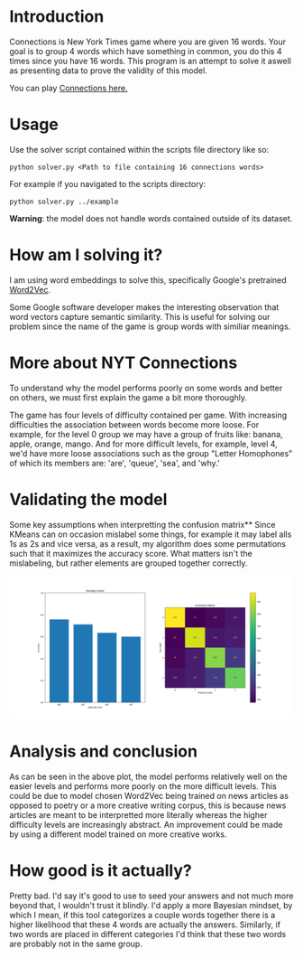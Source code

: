 # Introduction

Connections is New York Times game where you are given 16 words.  Your goal is to group 4 words which have something in common, you do this 4 times since you have 16 words.  This program is an attempt to solve it aswell as presenting data to prove the validity of this model.

You can play [Connections here.](https://www.nytimes.com/games/connections)

# Usage
Use the solver script contained within the scripts file directory like so:

    python solver.py <Path to file containing 16 connections words> 

For example if you navigated to the scripts directory:

    python solver.py ../example

**Warning**: the model does not handle words contained outside of its dataset.

# How am I solving it?

I am using word embeddings to solve this, specifically Google's pretrained [Word2Vec](https://code.google.com/archive/p/word2vec/).

Some Google software developer makes the interesting observation that word vectors capture semantic similarity.  This is useful for solving our problem since the name of the game is group words with similiar meanings.


# More about NYT Connections

To understand why the model performs poorly on some words and better on others, we must first explain the game a bit more thoroughly.

The game has four levels of difficulty contained per game.  With increasing difficulties the association between words become more loose.  For example, for the level 0 group we may have a group of fruits like: banana, apple, orange, mango.  And for more difficult levels, for example, level 4, we'd have more loose associations such as the group "Letter Homophones" of which its members are: 'are', 'queue', 'sea', and 'why.'

# Validating the model

Some key assumptions when interpretting the confusion matrix** Since KMeans can on occasion mislabel some things, for example it may label alls 1s as 2s and vice versa, as a result, my algorithm does some permutations such that it maximizes the accuracy score.  What matters isn't the mislabeling, but rather elements are grouped together correctly.  

![plot](https://raw.githubusercontent.com/MarcoSin42/connections-solver/main/images/Validation_plot.png)


# Analysis and conclusion

As can be seen in the above plot, the model performs relatively well on the easier levels and performs more poorly on the more difficult levels.  This could be due to model chosen Word2Vec being trained on news articles as opposed to poetry or a more creative writing corpus, this is because news articles are meant to be interpretted more literally whereas the higher difficulty levels are increasingly abstract.  An improvement could be made by using a different model trained on more creative works.  

# How good is it **actually?**

Pretty bad.  I'd say it's good to use to seed your answers and not much more beyond that, I wouldn't trust it blindly.  I'd apply a more Bayesian mindset, by which I mean, if this tool categorizes a couple words together there is a higher likelihood that these 4 words are actually the answers.  Similarly, if two words are placed in different categories I'd think that these two words are probably not in the same group.  
